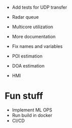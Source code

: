 * Add tests for UDP transfer
* Radar queue
* Multicore utilization
* More documentation
* Fix names and variables

* POI estimation
* DOA estimation

* HMI


# Fun stuff
* Implement ML OPS
* Run build in docker
* CI/CD
